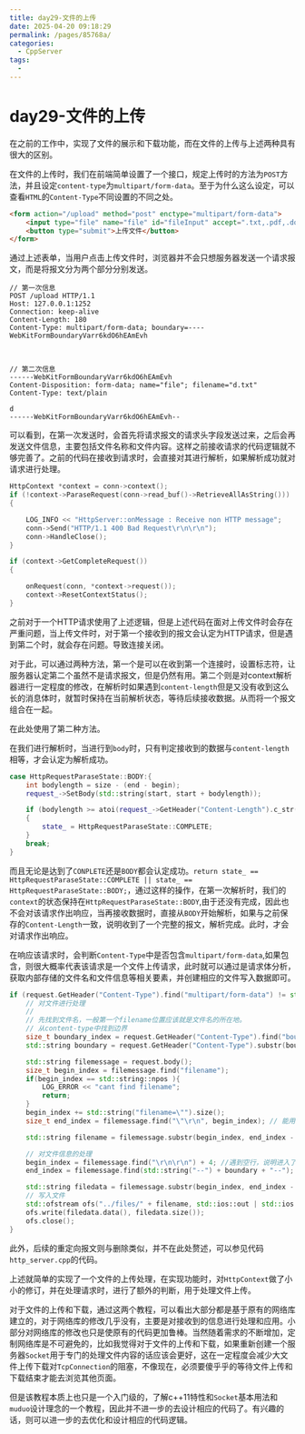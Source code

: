 ```yaml
---
title: day29-文件的上传
date: 2025-04-20 09:18:29
permalink: /pages/85768a/
categories:
  - CppServer
tags:
  - 
---
```

# day29-文件的上传

在之前的工作中，实现了文件的展示和下载功能，而在文件的上传与上述两种具有很大的区别。

在文件的上传时，我们在前端简单设置了一个接口，规定上传时的方法为`POST`方法，并且设定`content-type`为`multipart/form-data`。至于为什么这么设定，可以查看`HTML`的`Content-Type`不同设置的不同之处。
```html
<form action="/upload" method="post" enctype="multipart/form-data">
    <input type="file" name="file" id="fileInput" accept=".txt,.pdf,.doc,.docx,.jpg,.png">
    <button type="submit">上传文件</button>
</form>
```

通过上述表单，当用户点击上传文件时，浏览器并不会只想服务器发送一个请求报文，而是将报文分为两个部分分别发送。
```shell
// 第一次信息
POST /upload HTTP/1.1
Host: 127.0.0.1:1252
Connection: keep-alive
Content-Length: 180
Content-Type: multipart/form-data; boundary=----WebKitFormBoundaryVarr6kdO6hEAmEvh



// 第二次信息
------WebKitFormBoundaryVarr6kdO6hEAmEvh
Content-Disposition: form-data; name="file"; filename="d.txt"
Content-Type: text/plain

d
------WebKitFormBoundaryVarr6kdO6hEAmEvh--
```

可以看到，在第一次发送时，会首先将请求报文的请求头字段发送过来，之后会再发送文件信息，主要包括文件名称和文件内容。这样之前接收请求的代码逻辑就不够完善了。之前的代码在接收到请求时，会直接对其进行解析，如果解析成功就对请求进行处理。
```cpp
HttpContext *context = conn->context();
if (!context->ParaseRequest(conn->read_buf()->RetrieveAllAsString()))
{

    LOG_INFO << "HttpServer::onMessage : Receive non HTTP message";
    conn->Send("HTTP/1.1 400 Bad Request\r\n\r\n");
    conn->HandleClose();
}

if (context->GetCompleteRequest())
{

    onRequest(conn, *context->request());
    context->ResetContextStatus();
}
```

之前对于一个HTTP请求使用了上述逻辑，但是上述代码在面对上传文件时会存在严重问题，当上传文件时，对于第一个接收到的报文会认定为HTTP请求，但是遇到第二个时，就会存在问题。导致连接关闭。

对于此，可以通过两种方法，第一个是可以在收到第一个连接时，设置标志符，让服务器认定第二个虽然不是请求报文，但是仍然有用。第二个则是对context解析器进行一定程度的修改，在解析时如果遇到`content-length`但是又没有收到这么长的消息体时，就暂时保持在当前解析状态，等待后续接收数据。从而将一个报文组合在一起。

在此处使用了第二种方法。

在我们进行解析时，当进行到`body`时，只有判定接收到的数据与`content-length`相等，才会认定为解析成功。
```cpp
case HttpRequestParaseState::BODY:{      
    int bodylength = size - (end - begin);
    request_->SetBody(std::string(start, start + bodylength));

    if (bodylength >= atoi(request_->GetHeader("Content-Length").c_str()))
    {
        state_ = HttpRequestParaseState::COMPLETE;
    }
    break;
}
```

而且无论是达到了`CONPLETE`还是`BODY`都会认定成功。`return state_ == HttpRequestParaseState::COMPLETE || state_ == HttpRequestParaseState::BODY;`，通过这样的操作，在第一次解析时，我们的`context`的状态保持在`HttpRequestParaseState::BODY`,由于还没有完成，因此也不会对该请求作出响应，当再接收数据时，直接从`BODY`开始解析，如果与之前保存的`Content-Length`一致，说明收到了一个完整的报文，解析完成。此时，才会对请求作出响应。

在响应该请求时，会判断`Content-Type`中是否包含`multipart/form-data`,如果包含，则很大概率代表该请求是一个文件上传请求，此时就可以通过是请求体分析，获取内部存储的文件名和文件信息等相关要素，并创建相应的文件写入数据即可。

```cpp
if (request.GetHeader("Content-Type").find("multipart/form-data") != std::string::npos){
    // 对文件进行处理
    //
    // 先找到文件名，一般第一个filename位置应该就是文件名的所在地。
    // 从content-type中找到边界
    size_t boundary_index = request.GetHeader("Content-Type").find("boundary");
    std::string boundary = request.GetHeader("Content-Type").substr(boundary_index + std::string("boundary=").size());

    std::string filemessage = request.body();
    size_t begin_index = filemessage.find("filename");
    if(begin_index == std::string::npos ){
        LOG_ERROR << "cant find filename";
        return;
    }
    begin_index += std::string("filename=\"").size();
    size_t end_index = filemessage.find("\"\r\n", begin_index); // 能用

    std::string filename = filemessage.substr(begin_index, end_index - begin_index);

    // 对文件信息的处理
    begin_index = filemessage.find("\r\n\r\n") + 4; //遇到空行，说明进入了文件体
    end_index = filemessage.find(std::string("--") + boundary + "--"); // 对文件内容边界的搜寻

    std::string filedata = filemessage.substr(begin_index, end_index - begin_index);
    // 写入文件
    std::ofstream ofs("../files/" + filename, std::ios::out | std::ios::app | std::ios::binary);
    ofs.write(filedata.data(), filedata.size());
    ofs.close();
}
```

此外，后续的重定向报文则与删除类似，并不在此处赘述，可以参见代码`http_server.cpp`的代码。

上述就简单的实现了一个文件的上传处理，在实现功能时，对`HttpContext`做了小小的修订，并在处理请求时，进行了额外的判断，用于处理文件上传。

对于文件的上传和下载，通过这两个教程，可以看出大部分都是基于原有的网络库建立的，对于网络库的修改几乎没有，主要是对接收到的信息进行处理和应用。小部分对网络库的修改也只是使原有的代码更加鲁棒。当然随着需求的不断增加，定制网络库是不可避免的，比如我觉得对于文件的上传和下载，如果重新创建一个服务器`Socket`用于专门的处理文件内容的话应该会更好，这在一定程度会减少大文件上传下载对`TcpConnection`的阻塞，不像现在，必须要傻乎乎的等待文件上传和下载结束才能去浏览其他页面。

但是该教程本质上也只是一个入门级的，了解c++11特性和`Socket`基本用法和`muduo`设计理念的一个教程，因此并不进一步的去设计相应的代码了。有兴趣的话，则可以进一步的去优化和设计相应的代码逻辑。



